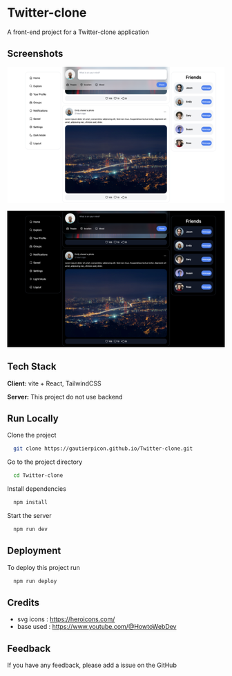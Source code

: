 # Twitter-clone

A front-end project for a Twitter-clone application


## Screenshots

![App Screenshot](public/README-pictures/preview-light.png)

![App Screenshot](public/README-pictures/preview-dark.png)


## Tech Stack

**Client:** vite + React, TailwindCSS

**Server:** This project do not use backend
    
## Run Locally

Clone the project

```bash
  git clone https://gautierpicon.github.io/Twitter-clone.git
```

Go to the project directory

```bash
  cd Twitter-clone
```

Install dependencies

```bash
  npm install
```

Start the server

```bash
  npm run dev
```


## Deployment

To deploy this project run

```bash
  npm run deploy
```


## Credits

- svg icons : https://heroicons.com/
- base used : https://www.youtube.com/@HowtoWebDev


## Feedback

If you have any feedback, please add a issue on the GitHub